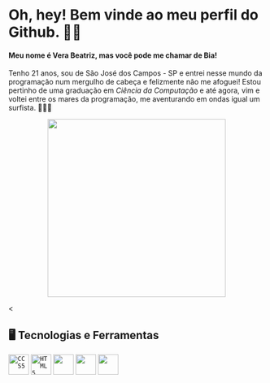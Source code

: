 # Oh, hey! Bem vinde ao meu perfil do Github. ✌🏻

#### Meu nome é **Vera Beatriz**, mas você pode me chamar de **Bia**! 
Tenho 21 anos, sou de São José dos Campos - SP e entrei nesse mundo da programação num mergulho de cabeça e felizmente não me afoguei! Estou pertinho de uma graduação em _Ciência da Computação_ e até agora, vim e voltei entre os mares da programação, me aventurando em ondas igual um surfista. 🏄🏻‍♀️ 

<p align="center">
  <img src="https://cdn.dribbble.com/users/3163039/screenshots/14754552/media/e97add2bcb049c9c41334b00e366da3a.gif" width = 350/>
</p><

<br/>


## 🖥️ Tecnologias e Ferramentas
<code><img width=40px src="https://cdn.jsdelivr.net/gh/devicons/devicon@latest/icons/css3/css3-plain-wordmark.svg" title = "CCS5" /></code>
<code><img width=40px src="https://cdn.jsdelivr.net/gh/devicons/devicon@latest/icons/html5/html5-plain-wordmark.svg" title = "HTML5" /></code>
<code><img width=40px src="https://cdn.jsdelivr.net/gh/devicons/devicon@latest/icons/css3/css3-plain-wordmark.svg" /></code>
<code><img width=40px src="https://cdn.jsdelivr.net/gh/devicons/devicon@latest/icons/css3/css3-plain-wordmark.svg" /></code>
<code><img width=40px src="https://cdn.jsdelivr.net/gh/devicons/devicon@latest/icons/css3/css3-plain-wordmark.svg" /></code>



